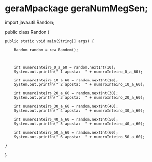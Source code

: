 # geraMpackage geraNumMegSen;

import java.util.Random;

public class Randon {
	
	

	public static void main(String[] args) {
		
		Random random = new Random();
		

		
		int numeroInteiro_0_a_60 = random.nextInt(10);
		System.out.println(" 1 aposta:  " + numeroInteiro_0_a_60);
		
		int numeroInteiro_10_a_60 = random.nextInt(20);
		System.out.println(" 2 aposta:  " + numeroInteiro_10_a_60);
		
		int numeroInteiro_20_a_60 = random.nextInt(30);
		System.out.println(" 3 aposta:  " + numeroInteiro_20_a_60);
		
		int numeroInteiro_30_a_60 = random.nextInt(40);
		System.out.println(" 4 aposta:  " + numeroInteiro_30_a_60);
		
		int numeroInteiro_40_a_60 = random.nextInt(50);
		System.out.println(" 5 aposta:  " + numeroInteiro_40_a_60);
		
		int numeroInteiro_50_a_60 = random.nextInt(60);
		System.out.println(" 6 aposta:  " + numeroInteiro_50_a_60);
		
	}
		
		
}
